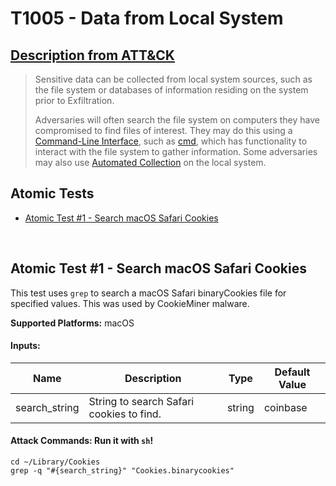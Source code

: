 # T1005 - Data from Local System
## [Description from ATT&CK](https://attack.mitre.org/wiki/Technique/T1005)
<blockquote>Sensitive data can be collected from local system sources, such as the file system or databases of information residing on the system prior to Exfiltration.

Adversaries will often search the file system on computers they have compromised to find files of interest. They may do this using a [Command-Line Interface](https://attack.mitre.org/techniques/T1059), such as [cmd](https://attack.mitre.org/software/S0106), which has functionality to interact with the file system to gather information. Some adversaries may also use [Automated Collection](https://attack.mitre.org/techniques/T1119) on the local system.
</blockquote>

## Atomic Tests

- [Atomic Test #1 - Search macOS Safari Cookies](#atomic-test-1---search-macos-safari-cookies)


<br/>

## Atomic Test #1 - Search macOS Safari Cookies
This test uses `grep` to search a macOS Safari binaryCookies file for specified values. This was used by CookieMiner malware.

**Supported Platforms:** macOS


#### Inputs:
| Name | Description | Type | Default Value | 
|------|-------------|------|---------------|
| search_string | String to search Safari cookies to find. | string | coinbase|


#### Attack Commands: Run it with `sh`! 
```
cd ~/Library/Cookies
grep -q "#{search_string}" "Cookies.binarycookies"
```






<br/>
